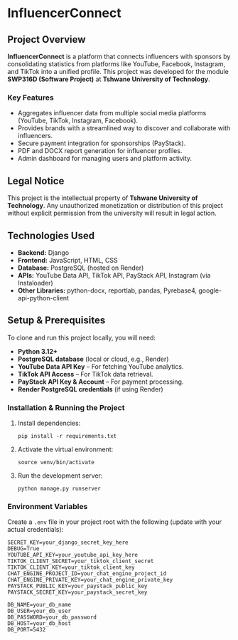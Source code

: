 # InfluencerConnect  

## Project Overview  

**InfluencerConnect** is a platform that connects influencers with sponsors by consolidating statistics from platforms like YouTube, Facebook, Instagram, and TikTok into a unified profile. This project was developed for the module **SWP316D (Software Project)** at **Tshwane University of Technology**.  

### Key Features  
- Aggregates influencer data from multiple social media platforms (YouTube, TikTok, Instagram, Facebook).  
- Provides brands with a streamlined way to discover and collaborate with influencers.  
- Secure payment integration for sponsorships (PayStack).  
- PDF and DOCX report generation for influencer profiles.  
- Admin dashboard for managing users and platform activity.  

## Legal Notice  

This project is the intellectual property of **Tshwane University of Technology**. Any unauthorized monetization or distribution of this project without explicit permission from the university will result in legal action.  

## Technologies Used  

- **Backend:** Django  
- **Frontend:** JavaScript, HTML, CSS  
- **Database:** PostgreSQL (hosted on Render)  
- **APIs:** YouTube Data API, TikTok API, PayStack API, Instagram (via Instaloader)  
- **Other Libraries:** python-docx, reportlab, pandas, Pyrebase4, google-api-python-client  

## Setup & Prerequisites  

To clone and run this project locally, you will need:  

- **Python 3.12+**  
- **PostgreSQL database** (local or cloud, e.g., Render)  
- **YouTube Data API Key** – For fetching YouTube analytics.  
- **TikTok API Access** – For TikTok data retrieval.  
- **PayStack API Key & Account** – For payment processing.  
- **Render PostgreSQL credentials** (if using Render)  


### Installation & Running the Project

1. Install dependencies:
   ```
   pip install -r requirements.txt
   ```

2. Activate the virtual environment:
   ```
   source venv/bin/activate
   ```

3. Run the development server:
   ```
   python manage.py runserver
   ```
   
### Environment Variables  

Create a `.env` file in your project root with the following (update with your actual credentials):  

```env  
SECRET_KEY=your_django_secret_key_here  
DEBUG=True  
YOUTUBE_API_KEY=your_youtube_api_key_here  
TIKTOK_CLIENT_SECRET=your_tiktok_client_secret  
TIKTOK_CLIENT_KEY=your_tiktok_client_key  
CHAT_ENGINE_PROJECT_ID=your_chat_engine_project_id  
CHAT_ENGINE_PRIVATE_KEY=your_chat_engine_private_key  
PAYSTACK_PUBLIC_KEY=your_paystack_public_key  
PAYSTACK_SECRET_KEY=your_paystack_secret_key  

DB_NAME=your_db_name  
DB_USER=your_db_user  
DB_PASSWORD=your_db_password  
DB_HOST=your_db_host  
DB_PORT=5432  
```  
